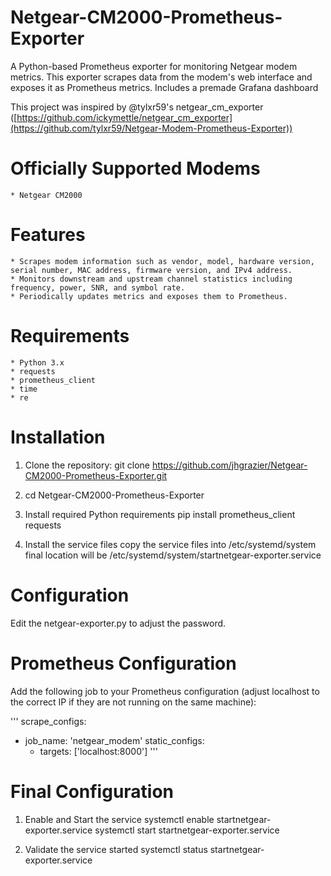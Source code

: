 # Netgear-CM2000-Prometheus-Exporter
A Python-based Prometheus exporter for monitoring Netgear modem metrics. This exporter scrapes data from the modem's web interface and exposes it as Prometheus metrics. Includes a premade Grafana dashboard

This project was inspired by @tylxr59's netgear_cm_exporter ([https://github.com/ickymettle/netgear_cm_exporter](https://github.com/tylxr59/Netgear-Modem-Prometheus-Exporter))

# Officially Supported Modems
    * Netgear CM2000

# Features
    * Scrapes modem information such as vendor, model, hardware version, serial number, MAC address, firmware version, and IPv4 address.
    * Monitors downstream and upstream channel statistics including frequency, power, SNR, and symbol rate.
    * Periodically updates metrics and exposes them to Prometheus.

# Requirements
    * Python 3.x
    * requests
    * prometheus_client
    * time
    * re

# Installation
1. Clone the repository: 
   git clone https://github.com/jhgrazier/Netgear-CM2000-Prometheus-Exporter.git

2. cd Netgear-CM2000-Prometheus-Exporter

3. Install required Python requirements
   pip install prometheus_client requests

4. Install the service files
   copy the service files into /etc/systemd/system
   final location will be /etc/systemd/system/startnetgear-exporter.service

# Configuration
Edit the netgear-exporter.py to adjust the password.

# Prometheus Configuration
Add the following job to your Prometheus configuration (adjust localhost to the correct IP if they are not running on the same machine):

'''
scrape_configs:
  - job_name: 'netgear_modem'
    static_configs:
      - targets: ['localhost:8000']
'''

# Final Configuration

1. Enable and Start the service
   systemctl enable startnetgear-exporter.service
   systemctl start startnetgear-exporter.service

2. Validate the service started
   systemctl status startnetgear-exporter.service
